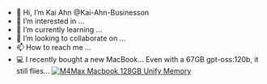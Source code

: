- 👋 Hi, I’m Kai Ahn @Kai-Ahn-Businesson
- 👀 I’m interested in ...
- 🌱 I’m currently learning ...
- 💞️ I’m looking to collaborate on ...
- 📫 How to reach me ...
- 💻 I recently bought a new MacBook... Even with a 67GB gpt-oss:120b, it still flies...
[![M4Max Macbook 128GB Unify Memory](https://www.passmark.com/baselines/V10/images/510176361284.png)](https://www.passmark.com/baselines/V11/display.php?id=510176361284)

<!---
Kai-Ahn-Businesson/Kai-Ahn-Businesson is a ✨ special ✨ repository because its `README.md` (this file) appears on your GitHub profile.
You can click the Preview link to take a look at your changes.
--->
